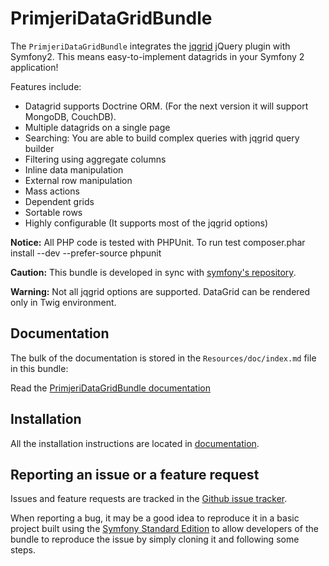 PrimjeriDataGridBundle
=====================

The `PrimjeriDataGridBundle` integrates the [jqgrid](https://github.com/tonytomov/jqGrid)
jQuery plugin with Symfony2. This means easy-to-implement datagrids in your Symfony 2 application!

Features include:

- Datagrid supports Doctrine ORM. (For the next version it will support MongoDB, CouchDB).
- Multiple datagrids on a single page
- Searching: You are able to build complex queries with jqgrid query builder
- Filtering using aggregate columns
- Inline data manipulation
- External row manipulation
- Mass actions
- Dependent grids
- Sortable rows
- Highly configurable (It supports most of the jqgrid options)

**Notice:** All PHP code is tested with PHPUnit. To run test 
composer.phar install --dev --prefer-source 
phpunit

**Caution:** This bundle is developed in sync with [symfony's repository](https://github.com/symfony/symfony). 

**Warning:** Not all jqgrid options are supported. DataGrid can be rendered only in Twig environment.

Documentation
-------------

The bulk of the documentation is stored in the `Resources/doc/index.md`
file in this bundle:

Read the [PrimjeriDataGridBundle documentation](https://github.com/primjeri-project/datagrid-bundle/blob/master/Resources/doc/index.md)

Installation
------------

All the installation instructions are located in [documentation](https://github.com/primjeri-project/datagrid-bundle/blob/master/Resources/doc/index.md).

Reporting an issue or a feature request
---------------------------------------

Issues and feature requests are tracked in the [Github issue tracker](https://github.com/primjeri-project/datagrid-bundle/issues).

When reporting a bug, it may be a good idea to reproduce it in a basic project
built using the [Symfony Standard Edition](https://github.com/symfony/symfony-standard)
to allow developers of the bundle to reproduce the issue by simply cloning it
and following some steps.


